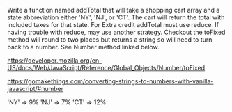 Write a function named addTotal that will take a shopping cart array and a state abbreviation either 'NY', 'NJ', or 'CT'. The cart will return the total with included taxes for that state. For Extra credit addTotal must use reduce. If having trouble with reduce, may use another strategy. Checkout the toFixed method will round to two places but returns a string so will need to turn back to a number. See Number method linked below.

https://developer.mozilla.org/en-US/docs/Web/JavaScript/Reference/Global_Objects/Number/toFixed

https://gomakethings.com/converting-strings-to-numbers-with-vanilla-javascript/#number

'NY' => 9%
'NJ' => 7%
'CT' => 12%
